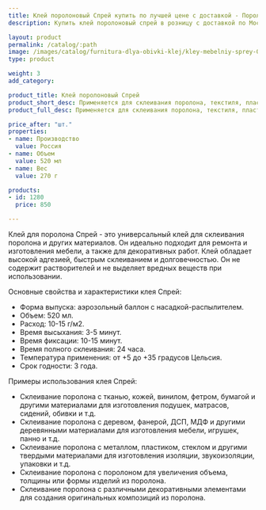 ```yaml
---
title: Клей поролоновый Спрей купить по лучшей цене с доставкой - Поролоныч
description: Купить клей поролоновый спрей в розницу с доставкой по Москве в интернет-магазине Поролоныча.

layout: product
permalink: /catalog/:path
image: /images/catalog/furnitura-dlya-obivki-klej/kley-mebelniy-sprey-01_1600w.jpg
type: product

weight: 3
add_category: 

product_title: Клей поролоновый Спрей
product_short_desc: Применяется для склеивания поролона, текстиля, пластика как между собой так и к деревянным и металлическим конструкциям.
product_full_desc: Применяется для склеивания поролона, текстиля, пластика как между собой так и к деревянным и металлическим конструкциям.

price_after: "шт."
properties:
- name: Производство
  value: Россия
- name: Объем
  value: 520 мл
- name: Вес
  value: 270 г

products:
- id: 1280
  price: 850

---
```

Клей для поролона Спрей - это универсальный клей для склеивания поролона и других материалов. Он идеально подходит для ремонта и изготовления мебели, а также для декоративных работ. Клей обладает высокой адгезией, быстрым склеиванием и долговечностью. Он не содержит растворителей и не выделяет вредных веществ при использовании.

Основные свойства и характеристики клея Спрей:

- Форма выпуска: аэрозольный баллон с насадкой-распылителем.
- Объем: 520 мл.
- Расход: 10-15 г/м2.
- Время высыхания: 3-5 минут.
- Время фиксации: 10-15 минут.
- Время полного склеивания: 24 часа.
- Температура применения: от +5 до +35 градусов Цельсия.
- Срок годности: 3 года.

Примеры использования клея Спрей:

- Склеивание поролона с тканью, кожей, винилом, фетром, бумагой и другими материалами для изготовления подушек, матрасов, сидений, обивки и т.д.
- Склеивание поролона с деревом, фанерой, ДСП, МДФ и другими деревянными материалами для изготовления мебели, игрушек, панно и т.д.
- Склеивание поролона с металлом, пластиком, стеклом и другими твердыми материалами для изготовления изоляции, звукоизоляции, упаковки и т.д.
- Склеивание поролона с поролоном для увеличения объема, толщины или формы изделий из поролона.
- Склеивание поролона с различными декоративными элементами для создания оригинальных композиций из поролона.